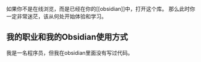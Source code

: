 如果你不是在线浏览，而是已经在你的[[obsidian]]中，打开这个库。
那么此时你一定非常迷茫，该从何处开始体验和学习。

## 我的职业和我的Obsidian使用方式
我是一名程序员，但我在obsidian里面没有写过代码。

## 